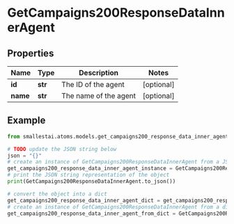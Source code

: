 # GetCampaigns200ResponseDataInnerAgent


## Properties

Name | Type | Description | Notes
------------ | ------------- | ------------- | -------------
**id** | **str** | The ID of the agent | [optional] 
**name** | **str** | The name of the agent | [optional] 

## Example

```python
from smallestai.atoms.models.get_campaigns200_response_data_inner_agent import GetCampaigns200ResponseDataInnerAgent

# TODO update the JSON string below
json = "{}"
# create an instance of GetCampaigns200ResponseDataInnerAgent from a JSON string
get_campaigns200_response_data_inner_agent_instance = GetCampaigns200ResponseDataInnerAgent.from_json(json)
# print the JSON string representation of the object
print(GetCampaigns200ResponseDataInnerAgent.to_json())

# convert the object into a dict
get_campaigns200_response_data_inner_agent_dict = get_campaigns200_response_data_inner_agent_instance.to_dict()
# create an instance of GetCampaigns200ResponseDataInnerAgent from a dict
get_campaigns200_response_data_inner_agent_from_dict = GetCampaigns200ResponseDataInnerAgent.from_dict(get_campaigns200_response_data_inner_agent_dict)
```



